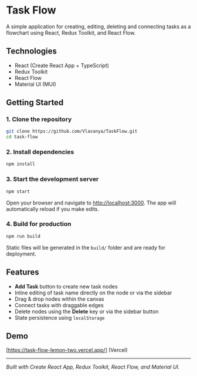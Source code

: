 # Task Flow

A simple application for creating, editing, deleting and connecting tasks as a flowchart using React, Redux Toolkit, and React Flow.

## Technologies

* React (Create React App + TypeScript)
* Redux Toolkit
* React Flow
* Material UI (MUI)

## Getting Started

### 1. Clone the repository

```bash
git clone https://github.com/Vlasanya/TaskFlow.git
cd task-flow
```

### 2. Install dependencies

```bash
npm install
```

### 3. Start the development server

```bash
npm start
```

Open your browser and navigate to [http://localhost:3000](http://localhost:3000). The app will automatically reload if you make edits.

### 4. Build for production

```bash
npm run build
```

Static files will be generated in the `build/` folder and are ready for deployment.

## Features

* **Add Task** button to create new task nodes
* Inline editing of task name directly on the node or via the sidebar
* Drag & drop nodes within the canvas
* Connect tasks with draggable edges
* Delete nodes using the **Delete** key or via the sidebar button
* State persistence using `localStorage`

## Demo

[https://task-flow-lemon-two.vercel.app/] (Vercel)

---

*Built with Create React App, Redux Toolkit, React Flow, and Material UI.*
